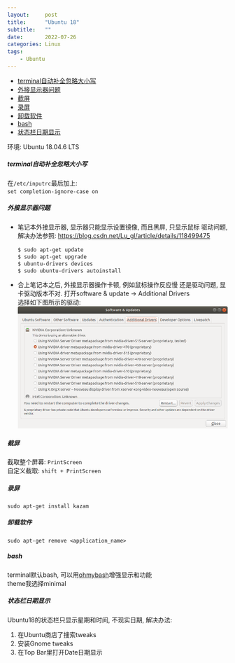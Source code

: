 ```yaml
---
layout:     post
title:      "Ubuntu 18"
subtitle:   ""
date:       2022-07-26
categories: Linux
tags:
    - Ubuntu
---
```


<!-- TOC -->

- [terminal自动补全忽略大小写](#terminal自动补全忽略大小写)
- [外接显示器问题](#外接显示器问题)
- [截屏](#截屏)
- [录屏](#录屏)
- [卸载软件](#卸载软件)
- [bash](#bash)
- [状态栏日期显示](#状态栏日期显示)

<!-- /TOC -->

环境: Ubuntu 18.04.6 LTS

<a id="markdown-terminal自动补全忽略大小写" name="terminal自动补全忽略大小写"></a>
##### terminal自动补全忽略大小写

在`/etc/inputrc`最后加上:  
`set completion-ignore-case on`

<a id="markdown-外接显示器问题" name="外接显示器问题"></a>
##### 外接显示器问题

- 笔记本外接显示器, 显示器只能显示设置镜像, 而且黑屏, 只显示鼠标
  驱动问题, 解决办法参照: <https://blog.csdn.net/Lu_gl/article/details/118499475>  
  ```shell
  $ sudo apt-get update
  $ sudo apt-get upgrade
  $ ubuntu-drivers devices
  $ sudo ubuntu-drivers autoinstall
  ```
- 合上笔记本之后, 外接显示器操作卡顿, 例如鼠标操作反应慢
  还是驱动问题, 显卡驱动版本不对. 打开software & update -> Additional Drivers  
  选择如下图所示的驱动:  
  <img src="/images/posts/gpu_driver.png">

<a id="markdown-截屏" name="截屏"></a>
##### 截屏

截取整个屏幕: `PrintScreen`  
自定义截取: `shift + PrintScreen`

<a id="markdown-录屏" name="录屏"></a>
##### 录屏

```shell
sudo apt-get install kazam
```

<a id="markdown-卸载软件" name="卸载软件"></a>
##### 卸载软件

```shell
sudo apt-get remove <application_name>
```

<a id="markdown-bash" name="bash"></a>
##### bash

terminal默认bash, 可以用[ohmybash](https://github.com/ohmybash/oh-my-bash)增强显示和功能  
theme我选择minimal

<a id="markdown-状态栏日期显示" name="状态栏日期显示"></a>
##### 状态栏日期显示

Ubuntu18的状态栏只显示星期和时间, 不现实日期, 解决办法:
1. 在Ubuntu商店了搜索tweaks
2. 安装Gnome tweaks
3. 在Top Bar里打开Date日期显示